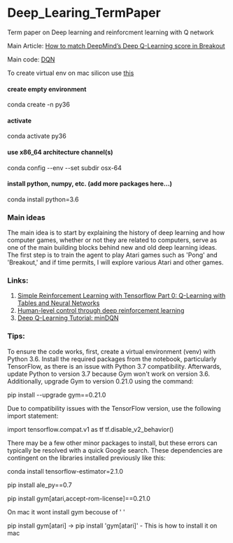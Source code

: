 # Deep_Learing_TermPaper
 Term paper on Deep learning and reinforcment learning with Q network

Main Article: [How to match DeepMind’s Deep Q-Learning score in Breakout](https://towardsdatascience.com/tutorial-double-deep-q-learning-with-dueling-network-architectures-4c1b3fb7f756)

Main code: [DQN](https://github.com/fg91/Deep-Q-Learning)

To create virtual env on mac silicon use [this](https://github.com/conda/conda/issues/12206) 

#### create empty environment

conda create -n py36

#### activate

conda activate py36

#### use x86_64 architecture channel(s)

conda config --env --set subdir osx-64

#### install python, numpy, etc. (add more packages here...)

conda install python=3.6

### Main ideas
The main idea is to start by explaining the history of deep learning and how computer games, whether or not they are related to computers, serve as one of the main building blocks behind new and old deep learning ideas. The first step is to train the agent to play Atari games such as 'Pong' and 'Breakout,' and if time permits, I will explore various Atari and other games.

### Links:
1. [Simple Reinforcement Learning with Tensorflow Part 0: Q-Learning with Tables and Neural Networks](https://medium.com/emergent-future/simple-reinforcement-learning-with-tensorflow-part-0-q-learning-with-tables-and-neural-networks-d195264329d0)
2. [Human-level control through deep reinforcement learning](https://storage.googleapis.com/deepmind-media/dqn/DQNNaturePaper.pdf)
3. [Deep Q-Learning Tutorial: minDQN](https://towardsdatascience.com/deep-q-learning-tutorial-mindqn-2a4c855abffc)

### Tips:
To ensure the code works, first, create a virtual environment (venv) with Python 3.6. Install the required packages from the notebook, particularly TensorFlow, as there is an issue with Python 3.7 compatibility. Afterwards, update Python to version 3.7 because Gym won't work on version 3.6. Additionally, upgrade Gym to version 0.21.0 using the command:

pip install --upgrade gym==0.21.0

Due to compatibility issues with the TensorFlow version, use the following import statement:

import tensorflow.compat.v1 as tf
tf.disable_v2_behavior()

There may be a few other minor packages to install, but these errors can typically be resolved with a quick Google search. These dependencies are contingent on the libraries installed previously like this:

conda install tensorflow-estimator=2.1.0

pip install ale_py==0.7

pip install gym[atari,accept-rom-license]==0.21.0

On mac it wont install gym becouse of ' '

pip install gym\[atari\] -> pip install 'gym[atari]' - This is how to install it on mac
